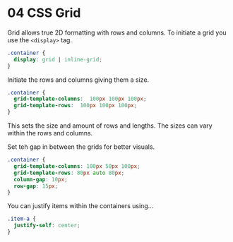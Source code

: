 # 04 CSS Grid
Grid allows true 2D formatting with rows and columns.
To initiate a grid you use the `<display>` tag.

```css
.container {
  display: grid | inline-grid;
}
```
Initiate the rows and columns giving them a size.

```css
.container {
  grid-template-columns:  100px 100px 100px;
  grid-template-rows:  100px 100px 100px;
}
```

This sets the size and amount of rows and lengths. The sizes can vary within the rows and columns.

Set teh gap in between the grids for better visuals.

```CSS
.container {
  grid-template-columns: 100px 50px 100px;
  grid-template-rows: 80px auto 80px; 
  column-gap: 10px;
  row-gap: 15px;
}
```
You can justify items within the containers using...

```css
.item-a {
  justify-self: center;
}
```
